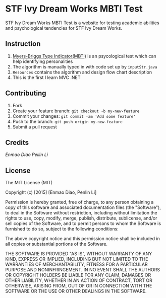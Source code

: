 # STF Ivy Dream Works MBTI Test

STF Ivy Dream Works MBTI Test is a website for testing academic abilities and psychological tendencies for STF Ivy Dream Works.

 
## Instruction

1.  [Myers-Briggs Type Indicator(MBTI)](http://www.myersbriggs.org/my-mbti-personality-type/mbti-basics/) is an psycological test which can help identifying personalities
2. The algorithm is manually typed in with code set up by `inputStr.java`
2. `Resources` contains the algorithm and design flow chart description
3. This is the first I learn MVC .NET


## Contributing

1. Fork
2. Create your feature branch: `git checkout -b my-new-feature`
3. Commit your changes: `git commit -am 'Add some feature'`
4. Push to the branch: `git push origin my-new-feature`
5. Submit a pull request


## Credits

*Enmao Diao
Peilin Li*

## License

The MIT License (MIT)

Copyright (c) [2015] [Enmao Diao, Penlin Li]

Permission is hereby granted, free of charge, to any person obtaining a copy
of this software and associated documentation files (the "Software"), to deal
in the Software without restriction, including without limitation the rights
to use, copy, modify, merge, publish, distribute, sublicense, and/or sell
copies of the Software, and to permit persons to whom the Software is
furnished to do so, subject to the following conditions:

The above copyright notice and this permission notice shall be included in
all copies or substantial portions of the Software.

THE SOFTWARE IS PROVIDED "AS IS", WITHOUT WARRANTY OF ANY KIND, EXPRESS OR
IMPLIED, INCLUDING BUT NOT LIMITED TO THE WARRANTIES OF MERCHANTABILITY,
FITNESS FOR A PARTICULAR PURPOSE AND NONINFRINGEMENT. IN NO EVENT SHALL THE
AUTHORS OR COPYRIGHT HOLDERS BE LIABLE FOR ANY CLAIM, DAMAGES OR OTHER
LIABILITY, WHETHER IN AN ACTION OF CONTRACT, TORT OR OTHERWISE, ARISING FROM,
OUT OF OR IN CONNECTION WITH THE SOFTWARE OR THE USE OR OTHER DEALINGS IN
THE SOFTWARE.
